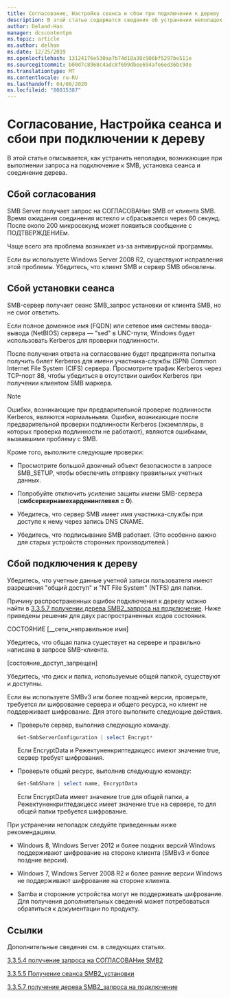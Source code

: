 ```yaml
---
title: Согласование, Настройка сеанса и сбои при подключении к дереву
description: В этой статье содержатся сведения об устранении неполадок при сбоях подключения, установки сеанса и дерева.
author: Deland-Han
manager: dcscontentpm
ms.topic: article
ms.author: delhan
ms.date: 12/25/2019
ms.openlocfilehash: 13124176e530aa7b74d18a38c906bf5297be511e
ms.sourcegitcommit: b00d7c8968c4adc8f699dbee694afe6ed36bc9de
ms.translationtype: MT
ms.contentlocale: ru-RU
ms.lasthandoff: 04/08/2020
ms.locfileid: "80815387"
---
```

# <a name="negotiate-session-setup-and-tree-connect-failures"></a>Согласование, Настройка сеанса и сбои при подключении к дереву

В этой статье описывается, как устранить неполадки, возникающие при выполнении запроса на подключение к SMB, установка сеанса и соединение дерева.

## <a name="negotiate-fails"></a>Сбой согласования

SMB Server получает запрос на СОГЛАСОВАНие SMB от клиента SMB. Время ожидания соединения истекло и сбрасывается через 60 секунд. После около 200 микросекунд может появиться сообщение с ПОДТВЕРЖДЕНИЕм.

Чаще всего эта проблема возникает из-за антивирусной программы.

Если вы используете Windows Server 2008 R2, существуют исправления этой проблемы. Убедитесь, что клиент SMB и сервер SMB обновлены.

## <a name="session-setup-fails"></a>Сбой установки сеанса

SMB-сервер получает сеанс SMB\_запрос установки от клиента SMB, но не смог ответить.

Если полное доменное имя (FQDN) или сетевое имя системы ввода-вывода (NetBIOS) сервера — "sed" в UNC-пути, Windows будет использовать Kerberos для проверки подлинности.

После получения ответа на согласование будет предпринята попытка получить билет Kerberos для имени участника-службы (SPN) Common Internet File System (CIFS) сервера. Просмотрите трафик Kerberos через TCP-порт 88, чтобы убедиться в отсутствии ошибок Kerberos при получении клиентом SMB маркера.

> [!NOTE]
> Ошибки, возникающие при предварительной проверке подлинности Kerberos, являются нормальными. Ошибки, возникающие после предварительной проверки подлинности Kerberos (экземпляры, в которых проверка подлинности не работают), являются ошибками, вызвавшими проблему с SMB.

Кроме того, выполните следующие проверки:

- Просмотрите большой двоичный объект безопасности в запросе SMB\_SETUP, чтобы обеспечить отправку правильных учетных данных.

- Попробуйте отключить усиление защиты имени SMB-сервера (**смбсервернамехарденинглевел = 0**).

- Убедитесь, что сервер SMB имеет имя участника-службы при доступе к нему через запись DNS CNAME.

- Убедитесь, что подписывание SMB работает. (Это особенно важно для старых устройств сторонних производителей.)

## <a name="tree-connect-fails"></a>Сбой подключения к дереву

Убедитесь, что учетные данные учетной записи пользователя имеют разрешения "общий доступ" и "NT File System" (NTFS) для папки.

Причину распространенных ошибок подключения к дереву можно найти в [3.3.5.7 получении дерева SMB2\_запроса на подключение](https://docs.microsoft.com/openspecs/windows_protocols/ms-smb2/652e0c14-5014-4470-999d-b174d7b2da87). Ниже приведены решения для двух распространенных кодов состояния.

СОСТОЯНИЕ \[\_\_сети\_неправильное имя\]

Убедитесь, что общая папка существует на сервере и правильно написана в запросе SMB-клиента.

\[состояние\_доступ\_запрещен\]

Убедитесь, что диск и папка, используемые общей папкой, существуют и доступны.

Если вы используете SMBv3 или более поздней версии, проверьте, требуется ли шифрование сервера и общего ресурса, но клиент не поддерживает шифрование. Для этого выполните следующие действия.

- Проверьте сервер, выполнив следующую команду.

  ```PowerShell
  Get-SmbServerConfiguration | select Encrypt*
  ```

  Если EncryptData и Режектуненкриптедакцесс имеют значение true, сервер требует шифрования.

- Проверьте общий ресурс, выполнив следующую команду:

  ```PowerShell
  Get-SmbShare | select name, EncryptData  
  ```

  Если EncryptData имеет значение true для общей папки, а Режектуненкриптедакцесс имеет значение true на сервере, то для общей папки требуется шифрование.

При устранении неполадок следуйте приведенным ниже рекомендациям.

- Windows 8, Windows Server 2012 и более поздних версий Windows поддерживают шифрование на стороне клиента (SMBv3 и более поздние версии).

- Windows 7, Windows Server 2008 R2 и более ранние версии Windows не поддерживают шифрование на стороне клиента.

- Samba и сторонние устройства могут не поддерживать шифрование. Для получения дополнительных сведений может потребоваться обратиться к документации по продукту.

## <a name="references"></a>Ссылки

Дополнительные сведения см. в следующих статьях.

[3.3.5.4 получение запроса на СОГЛАСОВАНие SMB2](https://docs.microsoft.com/openspecs/windows_protocols/ms-smb2/b39f253e-4963-40df-8dff-2f9040ebbeb1)

[3.3.5.5 Получение сеанса SMB2\_установки](https://docs.microsoft.com/openspecs/windows_protocols/ms-smb2/e545352b-9f2b-4c5e-9350-db46e4f6755e)

[3.3.5.7 получение дерева SMB2\_запроса на подключение](https://docs.microsoft.com/openspecs/windows_protocols/ms-smb2/652e0c14-5014-4470-999d-b174d7b2da87?redirectedfrom=MSDN)
